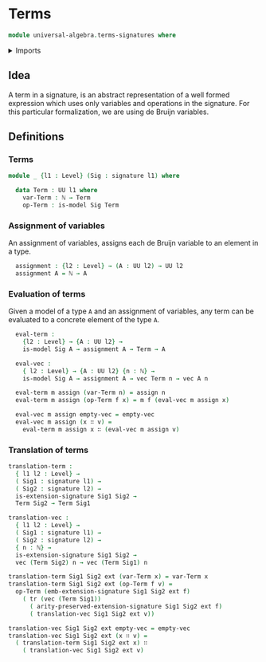 # Terms

```agda
module universal-algebra.terms-signatures where
```

<details><summary>Imports</summary>

```agda
open import elementary-number-theory.natural-numbers

open import foundation.dependent-pair-types
open import foundation.identity-types
open import foundation.sets
open import foundation.universe-levels

open import linear-algebra.vectors

open import universal-algebra.models-signatures
open import universal-algebra.signatures
```

</details>

## Idea

A term in a signature, is an abstract representation of a well formed expression
which uses only variables and operations in the signature. For this particular
formalization, we are using de Bruijn variables.

## Definitions

### Terms

```agda
module _ {l1 : Level} (Sig : signature l1) where

  data Term : UU l1 where
    var-Term : ℕ → Term
    op-Term : is-model Sig Term
```

### Assignment of variables

An assignment of variables, assigns each de Bruijn variable to an element in a
type.

```agda
  assignment : {l2 : Level} → (A : UU l2) → UU l2
  assignment A = ℕ → A
```

### Evaluation of terms

Given a model of a type `A` and an assignment of variables, any term can be
evaluated to a concrete element of the type `A`.

```agda
  eval-term :
    {l2 : Level} → {A : UU l2} →
    is-model Sig A → assignment A → Term → A

  eval-vec :
    { l2 : Level} → {A : UU l2} {n : ℕ} →
    is-model Sig A → assignment A → vec Term n → vec A n

  eval-term m assign (var-Term n) = assign n
  eval-term m assign (op-Term f x) = m f (eval-vec m assign x)

  eval-vec m assign empty-vec = empty-vec
  eval-vec m assign (x ∷ v) =
    eval-term m assign x ∷ (eval-vec m assign v)
```

### Translation of terms

```agda
translation-term :
  { l1 l2 : Level} →
  ( Sig1 : signature l1) →
  ( Sig2 : signature l2) →
  is-extension-signature Sig1 Sig2 →
  Term Sig2 → Term Sig1

translation-vec :
  { l1 l2 : Level} →
  ( Sig1 : signature l1) →
  ( Sig2 : signature l2) →
  { n : ℕ} →
  is-extension-signature Sig1 Sig2 →
  vec (Term Sig2) n → vec (Term Sig1) n

translation-term Sig1 Sig2 ext (var-Term x) = var-Term x
translation-term Sig1 Sig2 ext (op-Term f v) =
  op-Term (emb-extension-signature Sig1 Sig2 ext f)
    ( tr (vec (Term Sig1))
      ( arity-preserved-extension-signature Sig1 Sig2 ext f)
      ( translation-vec Sig1 Sig2 ext v))

translation-vec Sig1 Sig2 ext empty-vec = empty-vec
translation-vec Sig1 Sig2 ext (x ∷ v) =
  ( translation-term Sig1 Sig2 ext x) ∷
    ( translation-vec Sig1 Sig2 ext v)
```
